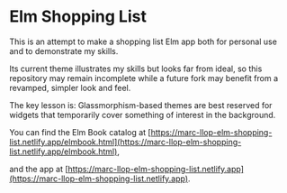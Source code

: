 # Elm Shopping List

This is an attempt to make a shopping list Elm app both for personal use and to demonstrate my skills.

Its current theme illustrates my skills but looks far from ideal, so this repository may remain incomplete
while a future fork may benefit from a revamped, simpler look and feel.

The key lesson is: Glassmorphism-based themes are best reserved for widgets that temporarily cover something of interest in the background.

You can find the Elm Book catalog at [https://marc-llop-elm-shopping-list.netlify.app/elmbook.html](https://marc-llop-elm-shopping-list.netlify.app/elmbook.html),

and the app at [https://marc-llop-elm-shopping-list.netlify.app](https://marc-llop-elm-shopping-list.netlify.app).
